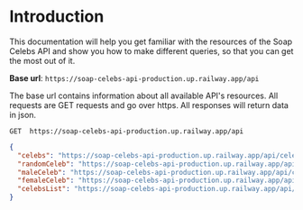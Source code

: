 # Introduction

This documentation will help you get familiar with the resources of the Soap Celebs API and show you how to make different queries, so that you can get the most out of it.

**Base url**: `https://soap-celebs-api-production.up.railway.app/api`

The base url contains information about all available API's resources. All requests are GET requests and go over https. All responses will return data in json.

```
GET  https://soap-celebs-api-production.up.railway.app/api
```

```json
{
  "celebs": "https://soap-celebs-api-production.up.railway.app/api/celeb",
  "randomCeleb": "https://soap-celebs-api-production.up.railway.app/api/celeb/random",
  "maleCeleb": "https://soap-celebs-api-production.up.railway.app/api/celeb/male",
  "femaleCeleb": "https://soap-celebs-api-production.up.railway.app/api/celeb/female",
  "celebsList": "https://soap-celebs-api-production.up.railway.app/api/celeb/list"
}
```
